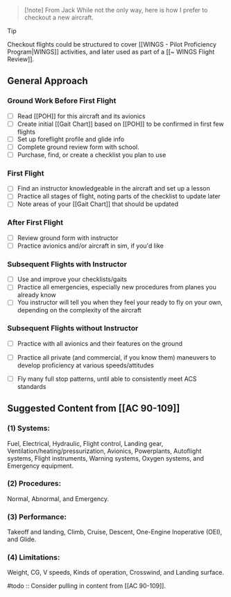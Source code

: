 > [!note] From Jack
> While not the only way, here is how I prefer to checkout a new aircraft.

> [!tip]
> Checkout flights could be structured to cover [[WINGS - Pilot Proficiency Program|WINGS]] activities, and later used as part of a [[~ WINGS Flight Review]].

## General Approach
### Ground Work Before First Flight
- [ ] Read [[POH]] for this aircraft and its avionics
- [ ] Create initial [[Gait Chart]] based on [[POH]] to be confirmed in first few flights
- [ ] Set up foreflight profile and glide info
- [ ] Complete ground review form with school.
- [ ] Purchase, find, or create a checklist you plan to use

### First Flight
- [ ] Find an instructor knowledgeable in the aircraft and set up a lesson
- [ ] Practice all stages of flight, noting parts of the checklist to update later
- [ ] Note areas of your [[Gait Chart]] that should be updated

### After First Flight
- [ ] Review ground form with instructor
- [ ] Practice avionics and/or aircraft in sim, if you'd like

### Subsequent Flights with Instructor
- [ ] Use and improve your checklists/gaits
- [ ] Practice all emergencies, especially new procedures from planes you already know
- [ ] You instructor will tell you when they feel your ready to fly on your own, depending on the complexity of the aircraft

### Subsequent Flights without Instructor
- [ ] Practice with all avionics and their features on the ground
- [ ] Practice all private (and commercial, if you know them) maneuvers to develop proficiency at various speeds/attitudes 
- [ ] Fly many full stop patterns, until able to consistently meet ACS standards


## Suggested Content from [[AC 90-109]]
### (1) Systems:
Fuel,
Electrical,
Hydraulic,
Flight control,
Landing gear,
Ventilation/heating/pressurization,
Avionics,
Powerplants,
Autoflight systems,
Flight instruments,
Warning systems,
Oxygen systems, and
Emergency equipment.

### (2) Procedures:
Normal,
Abnormal, and
Emergency.

### (3) Performance:
Takeoff and landing,
Climb,
Cruise,
Descent,
One-Engine Inoperative (OEI), and
Glide.

### (4) Limitations:
Weight,
CG,
V speeds,
Kinds of operation,
Crosswind, and
Landing surface.

#todo :: Consider pulling in content from [[AC 90-109]].